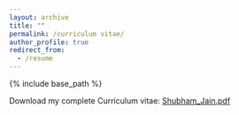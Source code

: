 ```yaml
---
layout: archive
title: ""
permalink: /curriculum vitae/
author_profile: true
redirect_from:
  - /resume
---
```


{% include base_path %}

Download my complete Curriculum vitae: [Shubham_Jain.pdf](http://shubhamj2611.github.io/files/Shubham_Jain.pdf)
